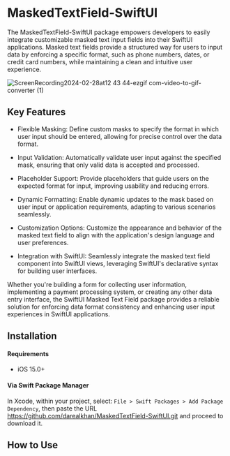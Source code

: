# MaskedTextField-SwiftUI

The MaskedTextField-SwiftUI package empowers developers to easily integrate customizable masked text input fields into their SwiftUI applications. Masked text fields provide a structured way for users to input data by enforcing a specific format, such as phone numbers, dates, or credit card numbers, while maintaining a clean and intuitive user experience.

![ScreenRecording2024-02-28at12 43 44-ezgif com-video-to-gif-converter (1)](https://github.com/darealkhan/MaskedTextField-SwiftUI/assets/96260055/6449d31f-d4f6-45bf-88d6-febd0c9e121f)

## Key Features

* Flexible Masking: Define custom masks to specify the format in which user input should be entered, allowing for precise control over the data format.

* Input Validation: Automatically validate user input against the specified mask, ensuring that only valid data is accepted and processed.

* Placeholder Support: Provide placeholders that guide users on the expected format for input, improving usability and reducing errors.

* Dynamic Formatting: Enable dynamic updates to the mask based on user input or application requirements, adapting to various scenarios seamlessly.

* Customization Options: Customize the appearance and behavior of the masked text field to align with the application's design language and user preferences.

* Integration with SwiftUI: Seamlessly integrate the masked text field component into SwiftUI views, leveraging SwiftUI's declarative syntax for building user interfaces.

Whether you're building a form for collecting user information, implementing a payment processing system, or creating any other data entry interface, the SwiftUI Masked Text Field package provides a reliable solution for enforcing data format consistency and enhancing user input experiences in SwiftUI applications.

## Installation

#### Requirements

* iOS 15.0+

#### Via Swift Package Manager

In Xcode, within your project, select: `File > Swift Packages > Add Package Dependency`, then paste the URL https://github.com/darealkhan/MaskedTextField-SwiftUI.git and proceed to download it.

## How to Use
